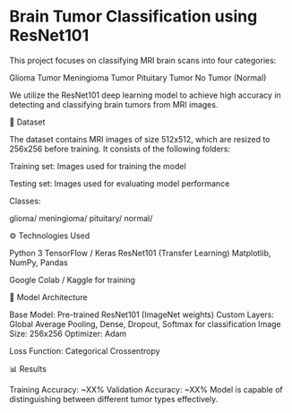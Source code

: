 # Brain Tumor Classification using ResNet101

This project focuses on classifying MRI brain scans into four categories:

Glioma Tumor
Meningioma Tumor
Pituitary Tumor
No Tumor (Normal)

We utilize the ResNet101 deep learning model to achieve high accuracy in detecting and classifying brain tumors from MRI images.

📂 Dataset

The dataset contains MRI images of size 512x512, which are resized to 256x256 before training.
It consists of the following folders:

Training set: Images used for training the model

Testing set: Images used for evaluating model performance

Classes:

glioma/
meningioma/
pituitary/
normal/

⚙️ Technologies Used

Python 3
TensorFlow / Keras
ResNet101 (Transfer Learning)
Matplotlib, NumPy, Pandas

Google Colab / Kaggle for training

🚀 Model Architecture

Base Model: Pre-trained ResNet101 (ImageNet weights)
Custom Layers: Global Average Pooling, Dense, Dropout, Softmax for classification
Image Size: 256x256
Optimizer: Adam

Loss Function: Categorical Crossentropy

📊 Results

Training Accuracy: ~XX%
Validation Accuracy: ~XX%
Model is capable of distinguishing between different tumor types effectively.
